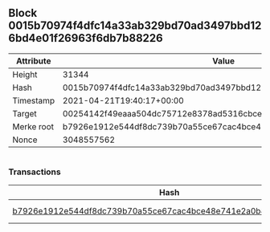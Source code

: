 ## Block 0015b70974f4dfc14a33ab329bd70ad3497bbd126bd4e01f26963f6db7b88226

Attribute | Value
--- | ---
Height | 31344
Hash | 0015b70974f4dfc14a33ab329bd70ad3497bbd126bd4e01f26963f6db7b88226
Timestamp | 2021-04-21T19:40:17+00:00
Target | 00254142f49eaaa504dc75712e8378ad5316cbcead634704b3734b6271167cc4
Merke root | b7926e1912e544df8dc739b70a55ce67cac4bce48e741e2a0b8e63979f5736ff
Nonce | 3048557562

```

```

### Transactions

Hash | Amount
--- | ---
[b7926e1912e544df8dc739b70a55ce67cac4bce48e741e2a0b8e63979f5736ff](b7926e1912e544df8dc739b70a55ce67cac4bce48e741e2a0b8e63979f5736ff.md) | 10.00000000 SKEPTI 
